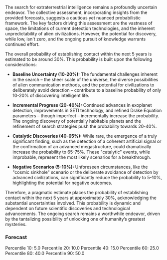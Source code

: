 The search for extraterrestrial intelligence remains a profoundly uncertain endeavor. The collective assessment, incorporating insights from the provided forecasts, suggests a cautious yet nuanced probabilistic framework. The key factors driving this assessment are the vastness of space, the limitations of current detection technologies, and the inherent unpredictability of alien civilizations. However, the potential for discovery, while low, isn't zero, and the ongoing pursuit of knowledge warrants continued effort.

The overall probability of establishing contact within the next 5 years is estimated to be around 30%. This probability is built upon the following considerations:

*   **Baseline Uncertainty (10-20%):** The fundamental challenges inherent in the search – the sheer scale of the universe, the diverse possibilities of alien communication methods, and the potential for civilizations to deliberately avoid detection – contribute to a baseline probability of only 10-20% of discovering intelligent life.

*   **Incremental Progress (20-40%):** Continued advances in exoplanet detection, improvements in SETI technology, and refined Drake Equation parameters – though imperfect – incrementally increase the probability. The ongoing discovery of potentially habitable planets and the refinement of search strategies push the probability towards 20-40%.

*   **Catalytic Discoveries (40-65%):** While rare, the emergence of a truly significant finding, such as the detection of a coherent artificial signal or the confirmation of an advanced megastructure, could dramatically increase the probability to 65-75%. These "catalytic" events, while improbable, represent the most likely scenarios for a breakthrough.

*   **Negative Scenarios (5-10%):** Unforeseen circumstances, like the "cosmic sinkhole" scenario or the deliberate avoidance of detection by advanced civilizations, can significantly reduce the probability to 5-10%, highlighting the potential for negative outcomes.

Therefore, a pragmatic estimate places the probability of establishing contact within the next 5 years at approximately 30%, acknowledging the substantial uncertainties involved. This probability is dynamic and dependent on future scientific discoveries and technological advancements. The ongoing search remains a worthwhile endeavor, driven by the tantalizing possibility of unlocking one of humanity’s greatest mysteries.

### Forecast

Percentile 10: 5.0
Percentile 20: 10.0
Percentile 40: 15.0
Percentile 60: 25.0
Percentile 80: 40.0
Percentile 90: 50.0